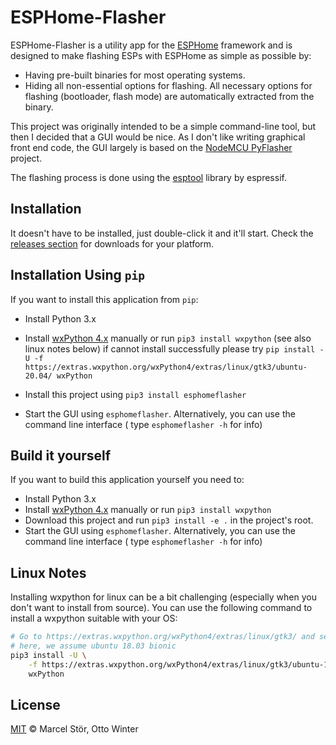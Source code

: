 # ESPHome-Flasher

ESPHome-Flasher is a utility app for the [ESPHome](https://esphome.io/)
framework and is designed to make flashing ESPs with ESPHome as simple as possible by:

 * Having pre-built binaries for most operating systems.
 * Hiding all non-essential options for flashing. All necessary options for flashing
   (bootloader, flash mode) are automatically extracted from the binary.

This project was originally intended to be a simple command-line tool,
but then I decided that a GUI would be nice. As I don't like writing graphical
front end code, the GUI largely is based on the
[NodeMCU PyFlasher](https://github.com/marcelstoer/nodemcu-pyflasher)
project.

The flashing process is done using the [esptool](https://github.com/espressif/esptool)
library by espressif.

## Installation

It doesn't have to be installed, just double-click it and it'll start.
Check the [releases section](https://github.com/esphome/esphome-flasher/releases)
for downloads for your platform.

## Installation Using `pip`

If you want to install this application from `pip`:

- Install Python 3.x
- Install [wxPython 4.x](https://wxpython.org/) manually or run `pip3 install wxpython` (see also linux notes below)
   if cannot install successfully please try `pip install -U -f https://extras.wxpython.org/wxPython4/extras/linux/gtk3/ubuntu-20.04/ wxPython`

- Install this project using `pip3 install esphomeflasher`
- Start the GUI using `esphomeflasher`. Alternatively, you can use the command line interface (
  type `esphomeflasher -h` for info)

## Build it yourself

If you want to build this application yourself you need to:

- Install Python 3.x
- Install [wxPython 4.x](https://wxpython.org/) manually or run `pip3 install wxpython`
- Download this project and run `pip3 install -e .` in the project's root.
- Start the GUI using `esphomeflasher`. Alternatively, you can use the command line interface (
  type `esphomeflasher -h` for info)


## Linux Notes

Installing wxpython for linux can be a bit challenging (especially when you don't want to install from source).
You can use the following command to install a wxpython suitable with your OS:

```bash
# Go to https://extras.wxpython.org/wxPython4/extras/linux/gtk3/ and select the correct OS type
# here, we assume ubuntu 18.03 bionic
pip3 install -U \
    -f https://extras.wxpython.org/wxPython4/extras/linux/gtk3/ubuntu-18.04 \
    wxPython
```

## License

[MIT](http://opensource.org/licenses/MIT) © Marcel Stör, Otto Winter
